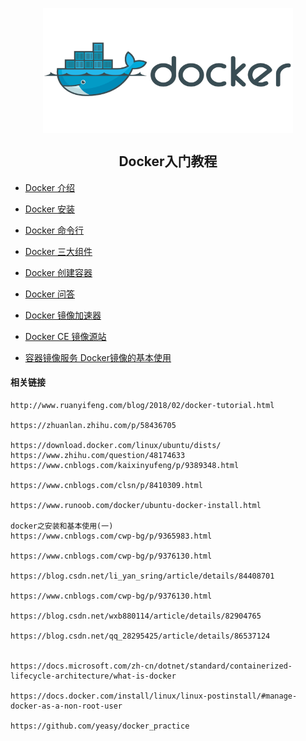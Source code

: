 
<p align="center">
<img width="400" align="center" src="Assets/bg2018020901.png"/>
<h2 align="center">Docker入门教程</h2>
</p>


* [Docker 介绍](01.Introduction.md)
* [Docker 安装](02.Install.md)
* [Docker 命令行](03.Command_Line.md)
* [Docker 三大组件](04.Containers_Images_Registries.md)
* [Docker 创建容器](05.Create_Docker_Containers.md)
* [Docker 问答](99.QA.md)



* [Docker 镜像加速器](https://yq.aliyun.com/articles/29941)
* [Docker CE 镜像源站](https://yq.aliyun.com/articles/110806)
* [容器镜像服务 Docker镜像的基本使用](https://yq.aliyun.com/articles/70756)




#### 相关链接
    http://www.ruanyifeng.com/blog/2018/02/docker-tutorial.html

    https://zhuanlan.zhihu.com/p/58436705

    https://download.docker.com/linux/ubuntu/dists/
    https://www.zhihu.com/question/48174633
    https://www.cnblogs.com/kaixinyufeng/p/9389348.html

    https://www.cnblogs.com/clsn/p/8410309.html

    https://www.runoob.com/docker/ubuntu-docker-install.html

    docker之安装和基本使用(一)
    https://www.cnblogs.com/cwp-bg/p/9365983.html

    https://www.cnblogs.com/cwp-bg/p/9376130.html

    https://blog.csdn.net/li_yan_sring/article/details/84408701

    https://www.cnblogs.com/cwp-bg/p/9376130.html

    https://blog.csdn.net/wxb880114/article/details/82904765

    https://blog.csdn.net/qq_28295425/article/details/86537124


    https://docs.microsoft.com/zh-cn/dotnet/standard/containerized-lifecycle-architecture/what-is-docker

    https://docs.docker.com/install/linux/linux-postinstall/#manage-docker-as-a-non-root-user
    
    https://github.com/yeasy/docker_practice
